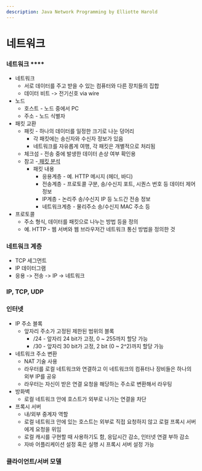 ```yaml
---
description: Java Network Programming by Elliotte Harold
---
```


# 네트워크

### 네트워크 ****

* 네트워크
  * 서로 데이터를 주고 받을 수 있는 컴퓨터와 다른 장치들의 집합
  * 데이터 비트 -&gt; 전기신호 via wire
* 노드
  * 호스트 - 노드 중에서 PC
  * 주소 - 노드 식별자
* 패킷 교환
  * 패킷 - 하나의 데이터를 일정한 크기로 나눈 덩어리
    * 각 패킷에는 송신자와 수신자 정보가 있음
    * 네트워크를 자유롭게 여행, 각 패킷은 개별적으로 처리됨
  * 체크섬 - 전송 중에 발생한 데이터 손상 여부 확인용
  * 참고 -[ 패킷 분석](https://asecurity.so/2017/05/%EB%84%A4%ED%8A%B8%EC%9B%8C%ED%81%AC-%ED%8C%A8%ED%82%B7-%EB%B6%84%EC%84%9D%EC%9D%98-%EA%B8%B0%EB%B3%B8-tcpip-7%EA%B3%84%EC%B8%B5-4%EA%B3%84%EC%B8%B5/) 
    * 패킷 내용
      * 응용계층 - 예. HTTP 메시지 \(헤더, 바디\)
      * 전송계층 - 프로토콜 구분, 송/수신지 포트, 시퀀스 번호 등 데이터 제어 정보 
      * IP계층 - 논리주 송/수신지 IP 등 노드간 전송 정보
      * 네트워크계층 - 물리주소 송/수신지 MAC 주소 등 
* 프로토콜
  * 주소 형식, 데이터를 패킷으로 나누는 방법 등을 정의
  * 예. HTTP - 웹 서버와 웹 브라우저간 네트워크 통신 방법을 정의한 것 

### 네트워크 계층

* TCP 세그먼트
* IP 데이터그램
* 응용 -&gt; 전송 -&gt; IP -&gt; 네트워크 

### IP, TCP, UDP

### 인터넷

* IP 주소 블록
  * 앞자리 주소가 고정된 제한된 범위의 블록
    * /24 - 앞자리 24 bit가 고정, 0 ~ 255까지 할당 가능
    * /30 - 앞자리 30 bit가 고정, 2 bit \(0 ~ 2^2\)까지 할당 가능
* 네트워크 주소 변환
  * NAT 기술 사용
  * 라우터를 로컬 네트워크와 연결하고 이 네트워크의 컴퓨터나 장비들은 하나의 외부 IP를 공유
  * 라우터는 자신이 받은 연결 요청을 해당하는 주소로 변환해서 라우팅
* 방화벽
  * 로컬 네트워크 안에 호스트가 외부로 나가는 연결을 차단
* 프록시 서버
  * 내/외부 중계자 역할
  * 로컬 네트워크 안에 있는 호스트는 외부로 직접 요청하지 않고 로컬 프록시 서버에게 요청을 위임
  * 로컬 캐시를 구현할 때 사용하기도 함, 응답시간 감소, 인터넷 연결 부하 감소
  * 자바 어플리케이션 설정 혹은 실행 시 프록시 서버 설정 가능

### 클라이언트/서버 모델 



